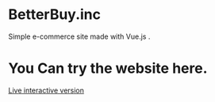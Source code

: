 # BetterBuy.inc
Simple e-commerce site made with Vue.js .

# You Can try the website here.
<a href="https://rxxxxxxb.github.io/BetterBuy.inc/">Live interactive version</a>
